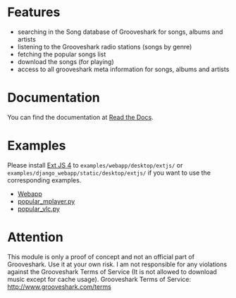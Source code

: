 # Features
* searching in the Song database of Grooveshark for songs, albums and artists
* listening to the Grooveshark radio stations (songs by genre)
* fetching the popular songs list
* download the songs (for playing)
* access to all grooveshark meta information for songs, albums and artists 

# Documentation
You can find the documentation at [Read the Docs](http://pygrooveshark.readthedocs.org/).

# Examples
Please install [Ext JS 4](http://docs.sencha.com/extjs/4.2.2/) to `examples/webapp/desktop/extjs/` or `examples/django_webapp/static/desktop/extjs/` if you want to use the corresponding examples.

* [Webapp](https://github.com/koehlma/pygrooveshark/tree/master/examples/webapp)
* [popular_mplayer.py](https://github.com/koehlma/pygrooveshark/blob/master/examples/popular_mplayer.py)
* [popular_vlc.py](https://github.com/koehlma/pygrooveshark/blob/master/examples/popular_vlc.py)

# Attention
This module is only a proof of concept and not an official part of Grooveshark.
Use it at your own risk.
I am not responsible for any violations against the Grooveshark Terms of Service
(It is not allowed to download music except for cache usage).
Grooveshark Terms of Service: http://www.grooveshark.com/terms
